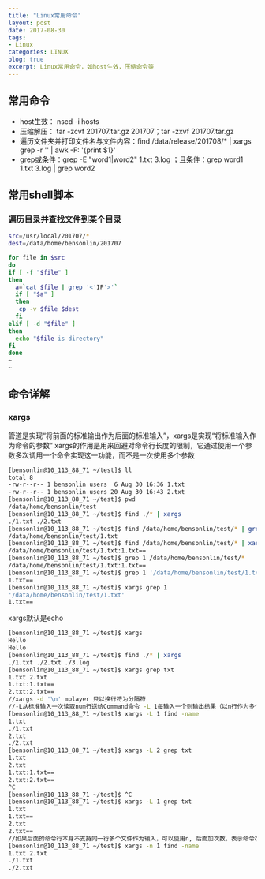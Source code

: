 ```yaml
---
title: "Linux常用命令"
layout: post
date: 2017-08-30
tags:
- Linux
categories: LINUX
blog: true
excerpt: Linux常用命令，如host生效，压缩命令等
---
```


## 常用命令

- host生效： nscd -i hosts
- 压缩解压： tar -zcvf 201707.tar.gz 201707；tar -zxvf 201707.tar.gz
- 遍历文件夹并打印文件名与文件内容：find /data/release/201708/* | xargs grep -r '<IP>' | awk -F: '{print $1}'
- grep或条件：grep -E "word1|word2" 1.txt 3.log ；且条件：grep word1 1.txt 3.log | grep word2

## 常用shell脚本

### 遍历目录并查找文件到某个目录

```bash
src=/usr/local/201707/*
dest=/data/home/bensonlin/201707

for file in $src
do
if [ -f "$file" ]
then
  a=`cat $file | grep '<'IP'>'`
  if [ "$a" ]
  then
   cp -v $file $dest
  fi
elif [ -d "$file" ]
then
  echo "$file is directory"  
fi
done
~
~
```


## 命令详解

### xargs

管道是实现“将前面的标准输出作为后面的标准输入”，xargs是实现“将标准输入作为命令的参数”
xargs的作用是用来回避对命令行长度的限制，它通过使用一个参数多次调用一个命令实现这一功能，而不是一次使用多个参数

```bash
[bensonlin@10_113_88_71 ~/test]$ ll
total 8
-rw-r--r-- 1 bensonlin users  6 Aug 30 16:36 1.txt
-rw-r--r-- 1 bensonlin users 20 Aug 30 16:43 2.txt
[bensonlin@10_113_88_71 ~/test]$ pwd  
/data/home/bensonlin/test
[bensonlin@10_113_88_71 ~/test]$ find ./* | xargs 
./1.txt ./2.txt
[bensonlin@10_113_88_71 ~/test]$ find /data/home/bensonlin/test/* | grep 1    
/data/home/bensonlin/test/1.txt
[bensonlin@10_113_88_71 ~/test]$ find /data/home/bensonlin/test/* | xargs grep 1
/data/home/bensonlin/test/1.txt:1.txt==
[bensonlin@10_113_88_71 ~/test]$ grep 1 /data/home/bensonlin/test/* 
/data/home/bensonlin/test/1.txt:1.txt==
[bensonlin@10_113_88_71 ~/test]$ grep 1 '/data/home/bensonlin/test/1.txt' 
1.txt==
[bensonlin@10_113_88_71 ~/test]$ xargs grep 1
'/data/home/bensonlin/test/1.txt' 
1.txt==
```

xargs默认是echo 

```bash
[bensonlin@10_113_88_71 ~/test]$ xargs
Hello
Hello
[bensonlin@10_113_88_71 ~/test]$ find ./* | xargs 
./1.txt ./2.txt ./3.log
[bensonlin@10_113_88_71 ~/test]$ xargs grep txt   
1.txt 2.txt
1.txt:1.txt==
2.txt:2.txt==
//xargs -d '\n' mplayer 只以换行符为分隔符
//-L从标准输入一次读取num行送给Command命令 -L 1每输入一个则输出结果（以n行作为多个参数的形式）
[bensonlin@10_113_88_71 ~/test]$ xargs -L 1 find -name
1.txt
./1.txt
2.txt
./2.txt
[bensonlin@10_113_88_71 ~/test]$ xargs -L 2 grep txt
1.txt
2.txt
1.txt:1.txt==
2.txt:2.txt==
^C
[bensonlin@10_113_88_71 ~/test]$ ^C
[bensonlin@10_113_88_71 ~/test]$ xargs -L 1 grep txt
1.txt
1.txt==
2.txt
2.txt==
//如果后面的命令行本身不支持同一行多个文件作为输入，可以使用n, 后面加次数，表示命令在执行的时候一次用的argument的个数，默认是用所有的。（以一行分隔符分割为多个参数的形式）
[bensonlin@10_113_88_71 ~/test]$ xargs -n 1 find -name
1.txt 2.txt
./1.txt
./2.txt
```


